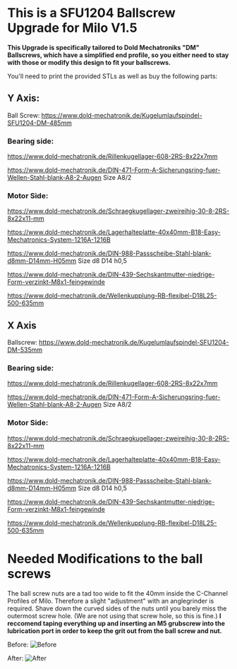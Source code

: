 # This is a SFU1204 Ballscrew Upgrade for Milo V1.5

**This Upgrade is specifically tailored to Dold Mechatroniks "DM" Ballscrews, which have a simplified end profile, so you either need to stay with those or modify this design to fit your ballscrews.**

You'll need to print the provided STLs as well as buy the following parts:

## Y Axis:

Ball Screw: https://www.dold-mechatronik.de/Kugelumlaufspindel-SFU1204-DM-485mm

### Bearing side: 

https://www.dold-mechatronik.de/Rillenkugellager-608-2RS-8x22x7mm

https://www.dold-mechatronik.de/DIN-471-Form-A-Sicherungsring-fuer-Wellen-Stahl-blank-A8-2-Augen Size A8/2

### Motor Side:

https://www.dold-mechatronik.de/Schraegkugellager-zweireihig-30-8-2RS-8x22x11-mm

https://www.dold-mechatronik.de/Lagerhalteplatte-40x40mm-B18-Easy-Mechatronics-System-1216A-1216B

https://www.dold-mechatronik.de/DIN-988-Passscheibe-Stahl-blank-d8mm-D14mm-H05mm Size d8 D14 h0,5

https://www.dold-mechatronik.de/DIN-439-Sechskantmutter-niedrige-Form-verzinkt-M8x1-feingewinde

https://www.dold-mechatronik.de/Wellenkupplung-RB-flexibel-D18L25-500-635mm



## X Axis

Ballscrew: https://www.dold-mechatronik.de/Kugelumlaufspindel-SFU1204-DM-535mm

### Bearing side: 

https://www.dold-mechatronik.de/Rillenkugellager-608-2RS-8x22x7mm

https://www.dold-mechatronik.de/DIN-471-Form-A-Sicherungsring-fuer-Wellen-Stahl-blank-A8-2-Augen Size A8/2

### Motor Side:

https://www.dold-mechatronik.de/Schraegkugellager-zweireihig-30-8-2RS-8x22x11-mm

https://www.dold-mechatronik.de/Lagerhalteplatte-40x40mm-B18-Easy-Mechatronics-System-1216A-1216B

https://www.dold-mechatronik.de/DIN-988-Passscheibe-Stahl-blank-d8mm-D14mm-H05mm Size d8 D14 h0,5

https://www.dold-mechatronik.de/DIN-439-Sechskantmutter-niedrige-Form-verzinkt-M8x1-feingewinde

https://www.dold-mechatronik.de/Wellenkupplung-RB-flexibel-D18L25-500-635mm


# Needed Modifications to the ball screws

The ball screw nuts are a tad too wide to fit the 40mm inside the C-Channel Profiles of Milo. Therefore a slight "adjustment" with an anglegrinder is required. Shave down the curved sides of the nuts until you barely miss the outermost screw hole. (We are not using that screw hole, so this is fine.) **I reccomend taping everything up and inserting an M5 grubscrew into the lubrication port in order to keep the grit out from the ball screw and nut.**

Before: ![Before](https://media.discordapp.net/attachments/810620768609370158/1159416023817134100/IMG20231005105407.jpg)

After: ![After](https://media.discordapp.net/attachments/810620768609370158/1159418940687142922/IMG20231005110442.jpg)
